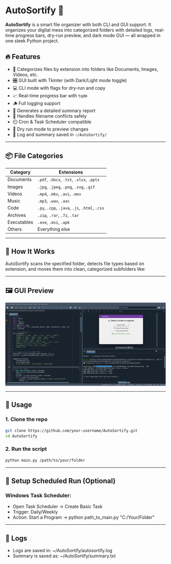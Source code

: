# AutoSortify 🚀

**AutoSortify** is a smart file organizer with both CLI and GUI support. It organizes your digital mess into categorized folders with detailed logs, real-time progress bars, dry-run preview, and dark mode GUI — all wrapped in one sleek Python project.

## 🔥 Features

- 📁 Categorizes files by extension into folders like Documents, Images, Videos, etc.
- 🎛️ GUI built with Tkinter (with Dark/Light mode toggle)
- 💻 CLI mode with flags for dry-run and copy
- 📈 Real-time progress bar with `tqdm`
- 🪵 Full logging support
- 🧾 Generates a detailed summary report
- 🔐 Handles filename conflicts safely
- ⏲️ Cron & Task Scheduler compatible
- 🧪 Dry run mode to preview changes
- 💾 Log and summary saved in `~/AutoSortify/`
---

## 📦 File Categories

| Category     | Extensions                                        |
|--------------|---------------------------------------------------|
| Documents    | `.pdf`, `.docx`, `.txt`, `.xlsx`, `.pptx`         |
| Images       | `.jpg`, `.jpeg`, `.png`, `.svg`, `.gif`           |
| Videos       | `.mp4`, `.mkv`, `.avi`, `.mov`                    |
| Music        | `.mp3`, `.wav`, `.aac`                            |
| Code         | `.py`, `.cpp`, `.java`, `.js`, `.html`, `.css`    |
| Archives     | `.zip`, `.rar`, `.7z`, `.tar`                     |
| Executables  | `.exe`, `.msi`, `.apk`                            |
| Others       | Everything else                                   |

---

## 🧠 How It Works

AutoSortify scans the specified folder, detects file types based on extension, and moves them into clean, categorized subfolders like:

---

## 🖼️ GUI Preview 

<p align="center">
  <img src="assets/autosortify-ui.png" alt="AutoSortify GUI Screenshot" width="600"/>
</p>

---

## 📌 Usage

### 1. Clone the repo

```bash
git clone https://github.com/your-username/AutoSortify.git
cd AutoSortify
```
### 2. Run the script

```bash
python main.py /path/to/your/folder
```
---

## 📅 Setup Scheduled Run (Optional)
### Windows Task Scheduler:
- Open Task Scheduler → Create Basic Task
- Trigger: Daily/Weekly
- Action: Start a Program → python path_to_main.py "C:/Your/Folder"

---

## 📄 Logs
- Logs are saved in: ~/AutoSortify/autosortify.log
- Summary is saved as: ~/AutoSortify/summary.txt






